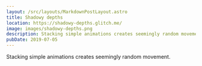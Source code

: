 ```yaml
---
layout: /src/layouts/MarkdownPostLayout.astro
title: Shadowy depths
location: https://shadowy-depths.glitch.me/
image: images/shadowy-depths.png
description: Stacking simple animations creates seemingly random movement.
pubDate: 2019-07-05
---
```

Stacking simple animations creates seemingly random movement.
